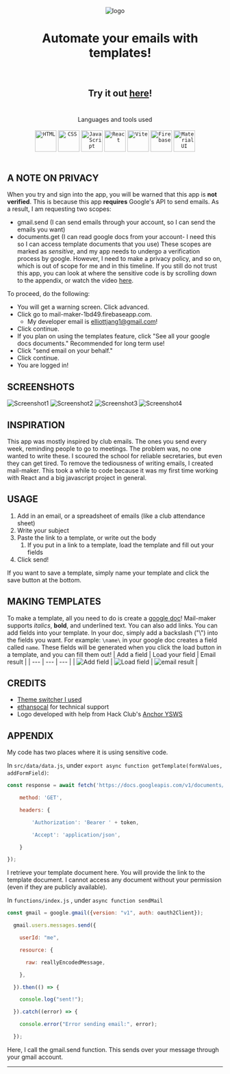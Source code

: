 <div align = "center"> <img src="logo.png" alt="logo" /> </div>
<div id="user-content-toc">
  <ul align="center" style="list-style: none;">
    <summary>
      <h1>Automate your emails with templates!</h1>
      <br />
      <h2>Try it out <a href="https://thecashmoney.github.io/mail-maker/">here</a>!</h2>
    </summary>
  </ul>
</div>
<h1></h1>
<div align="center">
	Languages and tools used <br><br>
	<code><img width="50" src="https://raw.githubusercontent.com/marwin1991/profile-technology-icons/refs/heads/main/icons/html.png" alt="HTML" title="HTML"/></code>
	<code><img width="50" src="https://raw.githubusercontent.com/marwin1991/profile-technology-icons/refs/heads/main/icons/css.png" alt="CSS" title="CSS"/></code>
	<code><img width="50" src="https://raw.githubusercontent.com/marwin1991/profile-technology-icons/refs/heads/main/icons/javascript.png" alt="JavaScript" title="JavaScript"/></code>
	<code><img width="50" src="https://raw.githubusercontent.com/marwin1991/profile-technology-icons/refs/heads/main/icons/react.png" alt="React" title="React"/></code>
	<code><img width="50" src="https://raw.githubusercontent.com/marwin1991/profile-technology-icons/refs/heads/main/icons/vite.png" alt="Vite" title="Vite"/></code>
	<code><img width="50" src="https://raw.githubusercontent.com/marwin1991/profile-technology-icons/refs/heads/main/icons/firebase.png" alt="Firebase" title="Firebase"/></code>
	<code><img width="50" src="https://raw.githubusercontent.com/marwin1991/profile-technology-icons/refs/heads/main/icons/material_ui.png" alt="Material UI" title="Material UI"/></code>
</div>
<br />

## A NOTE ON PRIVACY
When you try and sign into the app, you will be warned that this app is **not verified**. This is because this app **requires** Google's API to send emails. As a result, I am requesting two scopes:
- gmail.send (I can send emails through your account, so I can send the emails you want)
- documents.get (I can read google docs from your account- I need this so I can access template documents that you use)
These scopes are marked as *sensitive*, and my app needs to undergo a verification process by google. However, I need to make a privacy policy, and so on, which is out of scope for me and in this timeline. If you still do not trust this app, you can look at where the sensitive code is by scrolling down to the appendix, or watch the video [here](https://cloud-fkmqplkow-hack-club-bot.vercel.app/0mail-maker_video.mp4).

To proceed, do the following:
- You will get a warning screen. Click advanced.
- Click go to mail-maker-1bd49.firebaseapp.com.
	- My developer email is elliottjang1@gmail.com!
- Click continue.
- If you plan on using the templates feature, click "See all your google docs documents." Recommended for long term use!
- Click "send email on your behalf."
- Click continue.
- You are logged in!
## SCREENSHOTS
![Screenshot1](Screenshot1.png)
![Screenshot2](Screenshot2.png)
![Screenshot3](Screenshot3.png)
![Screenshot4](Screenshot4.png)
## INSPIRATION
This app was mostly inspired by club emails. The ones you send every week, reminding people to go to meetings. The problem was, no one wanted to write these. I scoured the school for reliable secretaries, but even they can get tired. To remove the tediousness of writing emails, I created mail-maker. This took a while to code because it was my first time working with React and a big javascript project in general.
## USAGE
1. Add in an email, or a spreadsheet of emails (like a club attendance sheet)
2. Write your subject
3. Paste the link to a template, or write out the body
	1. If you put in a link to a template, load the template and fill out your fields
4. Click send!

If you want to save a template, simply name your template and click the save button at the bottom. 

## MAKING TEMPLATES

To make a template, all you need to do is create a [google doc](https://docs.google.com)!
Mail-maker supports *italics*, **bold**, and underlined text. You can also add links.
You can add fields into your template. In your doc, simply add a backslash ("\\") into the fields you want.
For example: `\name\` in your google doc creates a field called `name`.
These fields will be generated when you click the load button in a template, and you can fill them out!
| Add a field | Load your field | Email result |
| --- | --- | --- |
| ![Add field](template1.png) | ![Load field](template2.png) | ![email result](template3.png) |



## CREDITS
- [Theme switcher I used](https://web.dev/articles/building/a-theme-switch-component)
- [ethansocal](https://github.com/ethansocal) for technical support
- Logo developed with help from Hack Club's [Anchor YSWS](https://anchor.hackclub.com/)

## APPENDIX
My code has two places where it is using sensitive code. 

In `src/data/data.js`, under `export async function getTemplate(formValues, addFormField)`:
``` js
const response = await fetch('https://docs.googleapis.com/v1/documents/' + match[1], {

	method: 'GET',

	headers: {

		'Authorization': 'Bearer ' + token,

		'Accept': 'application/json',

	}

});
```
I retrieve your template document here. You will provide the link to the template document. I cannot access any document without your permission (even if they are publicly available).

In `functions/index.js` , under `async function sendMail`
``` js
const gmail = google.gmail({version: "v1", auth: oauth2Client});

  gmail.users.messages.send({

    userId: "me",

    resource: {

      raw: reallyEncodedMessage,

    },

  }).then(() => {

    console.log("sent!");

  }).catch((error) => {

    console.error("Error sending email:", error);

  });
```
Here, I call the gmail.send function. This sends over your message through your gmail account.
<hr/>
